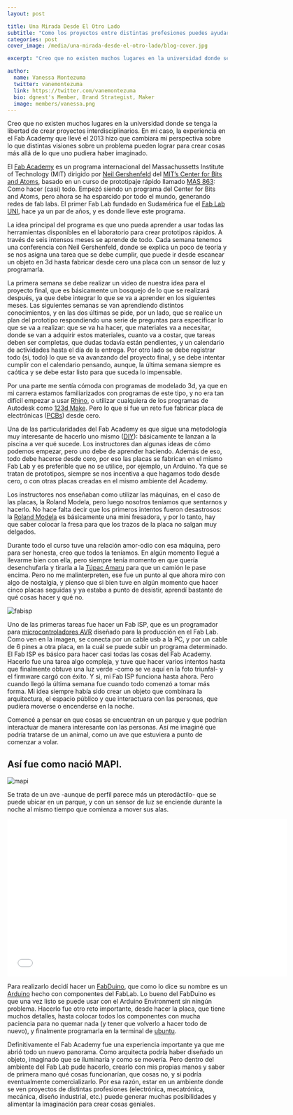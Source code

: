 ```yaml
---
layout: post

title: Una Mirada Desde El Otro Lado
subtitle: "Como los proyectos entre distintas profesiones puedes ayudar a crear cosas increíbles"
categories: post
cover_image: /media/una-mirada-desde-el-otro-lado/blog-cover.jpg

excerpt: "Creo que no existen muchos lugares en la universidad donde se tenga la libertad de crear proyectos interdisciplinarios. En mi caso, la experiencia en el Fab Academy que llevé el 2013 hizo que cambiara mi perspectiva sobre lo que distintas visiones sobre un problema pueden lograr para crear cosas más allá de lo que uno pudiera haber imaginado..."

author:
  name: Vanessa Montezuma
  twitter: vanemontezuma
  link: https://twitter.com/vanemontezuma
  bio: dgnest's Member, Brand Strategist, Maker
  image: members/vanessa.png
---
```


Creo que no existen muchos lugares en la universidad donde se tenga la libertad de crear proyectos interdisciplinarios. En mi caso, la experiencia en el Fab Academy que llevé el 2013 hizo que cambiara mi perspectiva sobre lo que distintas visiones sobre un problema pueden lograr para crear cosas más allá de lo que uno pudiera haber imaginado.

El [Fab Academy](http://www.fabacademy.org/) es un programa internacional del Massachussetts Institute of Technology (MIT) dirigido por [Neil Gershenfeld](http://en.wikipedia.org/wiki/Neil_Gershenfeld) del [MIT’s Center for Bits and Atoms](http://cba.mit.edu/), basado en un curso de prototipaje rápido llamado [MAS 863](http://ocw.mit.edu/courses/media-arts-and-sciences/mas-863-how-to-make-almost-anything-fall-2002/): Como hacer (casi) todo. Empezó siendo un programa del Center for Bits and Atoms, pero ahora se ha esparcido por todo el mundo, generando redes de fab labs. El primer Fab Lab fundado en Sudamérica fue el [Fab Lab UNI](http://fablabuni.edu.pe/), hace ya un par de años, y es donde lleve este programa.

La idea principal del programa es que uno pueda aprender a usar todas las herramientas disponibles en el laboratorio para crear prototipos rápidos. A través de seis intensos meses se aprende de todo. Cada semana tenemos una conferencia con Neil Gershenfeld, donde se explica un poco de teoría y se nos asigna una tarea que se debe cumplir, que puede ir desde escanear un objeto en 3d hasta fabricar desde cero una placa con un sensor de luz y programarla. 

La primera semana se debe realizar un video de nuestra idea para el proyecto final, que es básicamente un bosquejo de lo que se realizará después, ya que debe integrar lo que se va a aprender en los siguientes meses. Las siguientes semanas se van aprendiendo distintos conocimientos, y en las dos últimas se pide, por un lado, que se realice un plan del prototipo respondiendo una serie de preguntas para especificar lo que se va a realizar: que se va ha hacer, que materiales va a necesitar, donde se van a adquirir estos materiales, cuanto va a costar, que tareas deben ser completas, que dudas todavía están pendientes, y un calendario de actividades hasta el día de la entrega. Por otro lado se debe registrar todo (si, todo) lo que se va avanzando del proyecto final, y se debe intentar cumplir con el calendario pensando, aunque, la última semana siempre es caótica y se debe estar listo para que suceda lo impensable. 

Por una parte me sentía cómoda con programas de modelado 3d, ya que en mi carrera estamos familiarizados con programas de este tipo, y no era tan difícil empezar a usar [Rhino](http://www.rhino3d.com/), o utilizar cualquiera de los programas de Autodesk como [123d Make](http://www.123dapp.com/make). Pero lo que si fue un reto fue fabricar placa de electrónicas ([PCBs](http://en.wikipedia.org/wiki/Printed_circuit_board)) desde cero. 

Una de las particularidades del Fab Academy es que sigue una metodología muy interesante de hacerlo uno mismo ([DIY](http://en.wikipedia.org/wiki/Do_it_yourself)): básicamente te lanzan a la piscina a ver qué sucede. Los instructores dan algunas ideas de cómo podemos empezar, pero uno debe de aprender haciendo. Además de eso, todo debe hacerse desde cero, por eso las placas se fabrican en el mismo Fab Lab y es preferible que no se utilice, por ejemplo, un Arduino. Ya que se tratan de prototipos, siempre se nos incentiva a que hagamos todo desde cero, o con otras placas creadas en el mismo ambiente del Academy. 

Los instructores nos enseñaban como utilizar las máquinas, en el caso de las placas, la Roland Modela, pero luego nosotros teníamos que sentarnos y hacerlo. No hace falta decir que los primeros intentos fueron desastrosos: la [Roland Modela](https://www.youtube.com/watch?v=VVZONGnSPL4) es básicamente una mini fresadora, y por lo tanto, hay que saber colocar la fresa para que los trazos de la placa no salgan muy delgados.

Durante todo el curso tuve una relación amor-odio con esa máquina, pero para ser honesta, creo que todos la teníamos. En algún momento llegué a llevarme bien con ella, pero siempre tenía momento en que quería desenchufarla y tirarla a la [Túpac Amaru](https://www.google.com.pe/maps/vt/data=VLHX1wd2Cgu8wR6jwyh-km8JBWAkEzU4,z1Cc9oC1lsyWMstn4uMG8xr6snB6UERgHtwjg8Egq7g-VeRCTKCh4wBJbl2M6vKNfOQQ1-uhD7m_Q23GnePrXP9RXGEvDwra5rmEAqTD0aAnXIfyJVs4JpK9ER6HT2Hiuwm5ppbVm49k7rwsfOZPFui_oxUiwemAxZJG7SlsbjcT4EAW3JYNuh0eDb6MM5KqeH3Tc7FMVxvw7ur0WJPkU75N-zkVOTHKQs9RRU0ynZse5fRszKvymJuv25XtdNo37pAE1ki3xRN9qUUUfxIgTyzJZjOOjg) para que un camión le pase encima. Pero no me malinterpreten, ese fue un punto al que ahora miro con algo de nostalgia, y pienso que si bien tuve en algún momento que hacer cinco placas seguidas y ya estaba a punto de desistir, aprendí bastante de qué cosas hacer y qué no.

<div class="full zoomable"><img src="http://academy.cba.mit.edu/2013/students/montezuma.vanessa/images/sessions/w4/fabisp.jpg" alt="fabisp"></div>

Uno de las primeras tareas fue hacer un Fab ISP, que es un programador para [microcontroladores AVR](http://es.wikipedia.org/wiki/AVR) diseñado para la producción en el Fab Lab. Como ven en la imagen, se conecta por un cable usb a la PC, y por un cable de 6 pines a otra placa, en la cuál se puede subir un programa determinado. El Fab ISP es básico para hacer casi todas las cosas del Fab Academy. Hacerlo fue una tarea algo compleja, y tuve que hacer varios intentos hasta que finalmente obtuve una luz verde -como se ve aquí en la foto triunfal- y el firmware cargó con éxito. Y si, mi Fab ISP funciona hasta ahora. Pero cuando llegó la última semana fue cuando todo comenzó a tomar más forma. Mi idea siempre había sido crear un objeto que combinara la arquitectura, el espacio público y que interactuara con las personas, que pudiera moverse o encenderse en la noche.

Comencé a pensar en que cosas se encuentran en un parque y que podrían interactuar de manera interesante con las personas. Así me imaginé que podría tratarse de un animal, como un ave que estuviera a punto de comenzar a volar.

## Así fue como nació **MAPI**.

<div class="full zoomable"><img src="http://academy.cba.mit.edu/2013/students/montezuma.vanessa/images/presentation.png" alt="mapi"></div>

Se trata de un ave -aunque de perfil parece más un pterodáctilo- que se puede ubicar en un parque, y con un sensor de luz se enciende durante la noche al mismo tiempo que comienza a mover sus alas.

<div class="full">
<iframe width="640" height="360" src="//www.youtube.com/embed/4JuSptUoSYw" frameborder="0" allowfullscreen></iframe>
</div>

Para realizarlo decidí hacer un [FabDuino](http://fab.cba.mit.edu/content/projects/fabkit/), que como lo dice su nombre es un [Arduino](http://arduino.cc/) hecho con componentes del FabLab. Lo bueno del FabDuino es que una vez listo se puede usar con el Arduino Environment sin ningún problema. Hacerlo fue otro reto importante, desde hacer la placa, que tiene muchos detalles, hasta colocar todos los componentes con mucha paciencia para no quemar nada (y tener que volverlo a hacer todo de nuevo), y finalmente programarla en la terminal de [ubuntu](http://en.wikipedia.org/wiki/Ubuntu_(operating_system)).

Definitivamente el Fab Academy fue una experiencia importante ya que me abrió todo un nuevo panorama. Como arquitecta podría haber diseñado un objeto, imaginado que se iluminaría y como se movería. Pero dentro del ambiente del Fab Lab pude hacerlo, crearlo con mis propias manos y saber de primera mano qué cosas funcionarían, que cosas no, y si podría eventualmente comercializarlo. Por esa razón, estar en un ambiente donde se ven proyectos de distintas profesiones (electrónica, mecatrónica, mecánica, diseño industrial, etc.) puede generar muchas posibilidades y alimentar la imaginación para crear cosas geniales.
